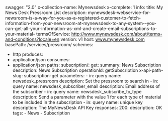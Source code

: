 swagger: "2.0"
x-collection-name: Mynewsdesk
x-complete: 1
info:
  title: My News Desk Pressroom List
  description: mynewsdesk-webservice-for-newsroom-is-a-way-for-you-as-a-registered-customer-to-fetch-information-from-your-newsroom-at-mynewsdesk-to-any-system--you-can-get-all-your-information-as-xml-and-create-email-subscriptions-to-your-material-
  termsOfService: http://www.mynewsdesk.com/about/terms-and-conditions?locale=en
  version: v1
host: www.mynewsdesk.com
basePath: /services/pressroom/
schemes:
- http
produces:
- application/json
consumes:
- application/json
paths:
  subscription/:
    get:
      summary: News Subscription
      description: News Subscription
      operationId: getSubscription
      x-api-path-slug: subscription-get
      parameters:
      - in: query
        name: newsdesk_pressroom
        description: Set the pressroom to search in
      - in: query
        name: newsdesk_subscriber_email
        description: Email address of the subscriber
      - in: query
        name: newsdesk_subscribe_to_type
        description: Send a parameter with the value 1 for each type of material to
          be included in the subscription
      - in: query
        name: unique key
        description: The MyNewsDesk API Key
      responses:
        200:
          description: OK
      tags:
      - News
      - Subscription